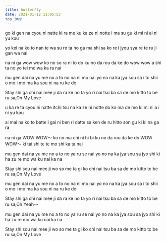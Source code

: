 ```yaml
---
title: butterfly
date: 2021-01-12 11:05:53
top_img: 
---
```

go ki gen na cyou ni natte
ki ra me ku ka ze ni notte
i ma su gu
ki mi ni ai ni yu kou

yo kei na ko to nan te
wa su re ta ho ga ma shi sa
ko re i jyou
sya re te ru ji gan wa nai

na ni ga wow wow
ko no so ra ni to do ku no da rou
da ke do wow wow
a shi ta no yo tei mo wa ka ra nai

mu gen dai na yu me no a to no
na ni mo nai yo no na ka jya
sou sa i to shii
o mo i mo ma ka sou ni na ru ke do

Stay shi ga chi nai mee ji da ra ke no
ta yo ri nai tsu ba sa de mo
kitto to be ru sa,On My Love

u ka re ta cyou ni natte
itchi tsu na ka ze ni notte
do ko ma de mo
ki mi ni a i ni yu kou

ai mai na ko to batte
i gai ni ben ri datte
sa ken de ru
hitto son gu ki ki na ga ra

na ni ga WOW WOW～
ko no ma chi ni hi bi ku no da rou
da ke do WOW WOW～
ki tai shi te te mo shi ka ta nai

mu gen dai na yu me no a to no
ya ru se nai yo no na ka jya
sou sa jyo shi ki
ha zu re mo wa ku nai ka na

Stay shi sou nai mee ji wo so me ta
gi ko chi nai tsu ba sa de mo
kitto to be ru sa,On My Love

mu gen dai na yu me no a to no
na ni mo nai yo no na ka jya
sou sa i to shii
o mo i mo ma ka sou ni na ru ke do

Stay shi ga chi nai mee ji da ra ke no
ta yo ri nai tsu ba sa de mo
kitto to be ru sa,Oh Yeah～

mu gen dai na yu me no a to no
ya ru se nai yo no na ka jya
sou sa jyo shi ki
ha zu re mo wa ku nai ka na

Stay shi sou nai mee ji wo so me ta
gi ko chi nai tsu ba sa de mo
kitto to be ru sa,On My Love
